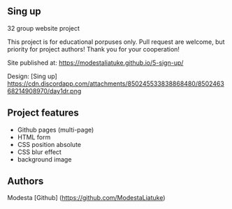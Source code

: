 ## Sing up
32 group website project

This project is for educational porpuses only. Pull request are welcome, but priority for project authors! Thank you for your cooperation!

Site published at: https://modestaliatuke.github.io/5-sign-up/

Design: [Sing up] https://cdn.discordapp.com/attachments/850245533838868480/850246368214908970/day1dr.png

## Project features
- Github pages (multi-page)
- HTML form
- CSS  position absolute
- CSS blur effect
- background image


## Authors
Modesta [Github] (https://github.com/ModestaLiatuke)